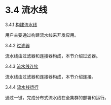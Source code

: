 # 3.4 流水线

3.4.1 [构建流水线](build-pipeline.md)

用户主要通过构建流水线来开发应用。

3.4.2 [过滤器](filters.md)​​

流水线由过滤器和连接器构成，本节介绍过滤器。

3.4.3 [流水线连接](connectors.md)

流水线由过滤器和连接器构成，本节介绍连接。

3.4.4 [流水线运行](run-pipeline.md)

通过一键，完成分布式流水线在全集群的部署和运行。

#### 